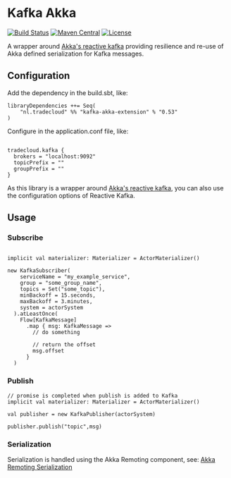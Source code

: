 # Kafka Akka
[![Build Status](https://travis-ci.org/tradecloud/kafka-akka-extension.svg?branch=master)](https://travis-ci.org/tradecloud/kafka-akka-extension) [![Maven Central](https://maven-badges.herokuapp.com/maven-central/nl.tradecloud/kafka-akka-extension_2.12/badge.svg)](https://maven-badges.herokuapp.com/maven-central/nl.tradecloud/kafka-akka-extension_2.12) [![License](http://img.shields.io/:license-mit-blue.svg)](http://doge.mit-license.org)

A wrapper around [Akka's reactive kafka](https://github.com/akka/reactive-kafka) providing resilience and re-use of Akka defined serialization for Kafka messages.

## Configuration

Add the dependency in the build.sbt, like:
```
libraryDependencies ++= Seq(
    "nl.tradecloud" %% "kafka-akka-extension" % "0.53"
)
```

Configure in the application.conf file, like:
```

tradecloud.kafka {
  brokers = "localhost:9092"
  topicPrefix = ""
  groupPrefix = ""
}
```

As this library is a wrapper around [Akka's reactive kafka](https://github.com/akka/reactive-kafka), you can also use the configuration options of Reactive Kafka.

## Usage

### Subscribe
```

implicit val materializer: Materializer = ActorMaterializer()

new KafkaSubscriber(
    serviceName = "my_example_service",
    group = "some_group_name",
    topics = Set("some_topic"),
    minBackoff = 15.seconds,
    maxBackoff = 3.minutes,
    system = actorSystem
  ).atLeastOnce(
    Flow[KafkaMessage]
      .map { msg: KafkaMessage =>
        // do something
        
        // return the offset
        msg.offset
      }
  )

```

### Publish
```
// promise is completed when publish is added to Kafka
implicit val materializer: Materializer = ActorMaterializer()

val publisher = new KafkaPublisher(actorSystem)

publisher.publish("topic",msg)

```

### Serialization

Serialization is handled using the Akka Remoting component, see: 
[Akka Remoting Serialization](http://doc.akka.io/docs/akka/current/scala/remoting.html#Serialization)
